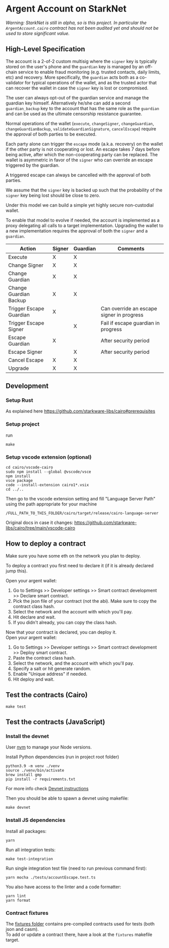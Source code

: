 # Argent Account on StarkNet

_Warning: StarkNet is still in alpha, so is this project. In particular the `ArgentAccount.cairo` contract has not been audited yet and should not be used to store significant value._

## High-Level Specification

The account is a 2-of-2 custom multisig where the `signer` key is typically stored on the user's phone and the `guardian` key is managed by an off-chain service to enable fraud monitoring (e.g. trusted contacts, daily limits, etc) and recovery. More specifically, the `guardian` acts both as a co-validator for typical operations of the wallet, and as the trusted actor that can recover the wallet in case the `signer` key is lost or compromised.

The user can always opt-out of the guardian service and manage the guardian key himself. Alternatively he/she can add a second `guardian_backup` key to the account that has the same role as the `guardian` and can be used as the ultimate censorship resistance guarantee.

Normal operations of the wallet (`execute`, `changeSigner`, `changeGuardian`, `changeGuardianBackup`, `validateGuardianSignature`, `cancelEscape`) require the approval of both parties to be executed.

Each party alone can trigger the `escape` mode (a.k.a. recovery) on the wallet if the other party is not cooperating or lost. An escape takes 7 days before being active, after which the non-cooperating party can be replaced.
The wallet is asymmetric in favor of the `signer` who can override an escape triggered by the guardian.

A triggered escape can always be cancelled with the approval of both parties.

We assume that the `signer` key is backed up such that the probability of the `signer` key being lost should be close to zero.

Under this model we can build a simple yet highly secure non-custodial wallet.

To enable that model to evolve if needed, the account is implemented as a proxy delegating all calls to a target implementation. Upgrading the wallet to a new implementation requires the approval of both the `signer` and a `guardian`.

| Action                  | Signer | Guardian | Comments                                  |
| ----------------------- | ------ | -------- | ----------------------------------------- |
| Execute                 | X      | X        |                                           |
| Change Signer           | X      | X        |                                           |
| Change Guardian         | X      | X        |                                           |
| Change Guardian Backup  | X      | X        |                                           |
| Trigger Escape Guardian | X      |          | Can override an escape signer in progress |
| Trigger Escape Signer   |        | X        | Fail if escape guardian in progress       |
| Escape Guardian         | X      |          | After security period                     |
| Escape Signer           |        | X        | After security period                     |
| Cancel Escape           | X      | X        |                                           |
| Upgrade                 | X      | X        |                                           |

## Development

### Setup Rust

As explained here https://github.com/starkware-libs/cairo#prerequisites

### Setup project

run

```
make
```

### Setup vscode extension (optional)

```
cd cairo/vscode-cairo
sudo npm install --global @vscode/vsce
npm install
vsce package
code --install-extension cairo1*.vsix
cd ../..
```

Then go to the vscode extension setting and fill "Language Server Path" using the path appropriate for your machine

```
/FULL_PATH_TO_THIS_FOLDER/cairo/target/release/cairo-language-server
```

Original docs in case it changes: https://github.com/starkware-libs/cairo/tree/main/vscode-cairo

## How to deploy a contract

Make sure you have some eth on the network you plan to deploy.

To deploy a contract you first need to declare it (if it is already declared jump this).

Open your argent wallet:

1. Go to Settings >> Developer settings >> Smart contract development >> Declare smart contract.
2. Pick the json file of your contract (not the abi). Make sure to copy the contract class hash.
3. Select the network and the account with which you'll pay.
4. Hit declare and wait.
5. If you didn't already, you can copy the class hash.

Now that your contract is declared, you can deploy it.  
Open your argent wallet:

1. Go to Settings >> Developer settings >> Smart contract development >> Deploy smart contract.
2. Paste the contract class hash.
3. Select the network, and the account with which you'll pay.
4. Specify a salt or hit generate random.
5. Enable "Unique address" if needed.
6. Hit deploy and wait.

## Test the contracts (Cairo)

```
make test
```

## Test the contracts (JavaScript)

### Install the devnet

User [nvm](https://github.com/nvm-sh/nvm) to manage your Node versions.

Install Python dependencies (run in project root folder)

```
python3.9 -m venv ./venv
source ./venv/bin/activate
brew install gmp
pip install -r requirements.txt
```

For more info check [Devnet instructions](https://0xspaceshard.github.io/starknet-devnet/docs/intro)

Then you should be able to spawn a devnet using makefile:

```shell
make devnet
```

### Install JS dependencies

Install all packages:

```shell
yarn
```

Run all integration tests:

```shell
make test-integration
```

Run single integration test file (need to run previous command first):

```shell
yarn mocha ./tests/accountEscape.test.ts
```

You also have access to the linter and a code formatter:

```shell
yarn lint
yarn format
```

### Contract fixtures

The [fixtures folder](./tests/fixtures/) contains pre-compiled contracts used for tests (both json and casm).  
To add or update a contract there, have a look at the `fixtures` makefile target.
